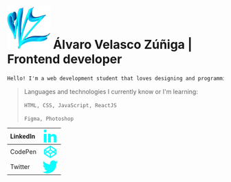 ![](https://github.com/VZAlvaro23/VZAlvaro23/blob/main/vz.png)
Álvaro Velasco Zúñiga | Frontend developer
=============

```html
Hello! I'm a web development student that loves designing and programming things.
```

> Languages and technologies I currently know or I'm learning:
> 
> `HTML, CSS, JavaScript, ReactJS`
> 
> `Figma, Photoshop`

| LinkedIn | <a href="https://linkedin.com/in/álvaro-velasco-zúñiga-362a85236" target="blank"><img align="center" src="https://github.com/VZAlvaro23/VZAlvaro23/blob/main/linkedin.png" alt="álvaro-velasco-zúñiga-362a85236" height="30" width="30" /></a> | 
| :------------ |:---------------:| 
| CodePen | <a href="https://codepen.io/vz23" target="blank"><img align="center" src="https://github.com/VZAlvaro23/VZAlvaro23/blob/main/codepen.png" alt="vz23" height="30" width="30" /></a> | 
| Twitter | <a href="https://twitter.com/vz23" target="blank"><img align="center" src="https://github.com/VZAlvaro23/VZAlvaro23/blob/main/twitter.png" alt="vz23" height="30" width="36" /></a> |

